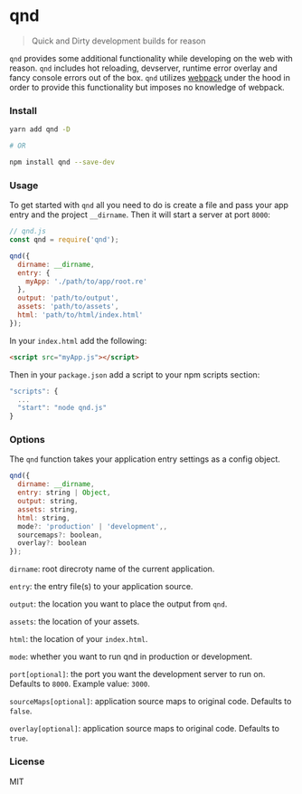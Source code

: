 # qnd
> Quick and Dirty development builds for reason

`qnd` provides some additional functionality while developing on the web with reason. `qnd` includes hot reloading, devserver, runtime error overlay and fancy console errors out of the box. `qnd` utilizes [webpack](https://github.com/webpack/webpack) under the hood in order to provide this functionality but imposes no knowledge of webpack.

### Install
```bash
yarn add qnd -D

# OR

npm install qnd --save-dev
```

### Usage

To get started with `qnd` all you need to do is create a file and pass your app entry and the project `__dirname`. Then it will start a server at port `8000`:
```js
// qnd.js
const qnd = require('qnd');

qnd({
  dirname: __dirname,
  entry: {
    myApp: './path/to/app/root.re'
  },
  output: 'path/to/output',
  assets: 'path/to/assets',
  html: 'path/to/html/index.html'
});
```

In your `index.html` add the following:
```html
<script src="myApp.js"></script>
```

Then in your `package.json` add a script to your npm scripts section:
```js
"scripts": {
  ...
  "start": "node qnd.js"
}
```

### Options
The `qnd` function takes your application entry settings as a config object.

```js
qnd({
  dirname: __dirname,
  entry: string | Object,
  output: string,
  assets: string,
  html: string,
  mode?: 'production' | 'development',,
  sourcemaps?: boolean,
  overlay?: boolean
});
```
`dirname`: root direcroty name of the current application. 

`entry`: the entry file(s) to your application source.

`output`: the location you want to place the output from `qnd`.

`assets`: the location of your assets.

`html`: the location of your `index.html`.

`mode`: whether you want to run qnd in production or development.

`port[optional]`: the port you want the development server to run on. Defaults to `8000`. Example value: `3000`.

`sourceMaps[optional]`: application source maps to original code. Defaults to `false`.

`overlay[optional]`: application source maps to original code. Defaults to `true`.

### License
MIT